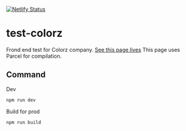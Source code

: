 [![Netlify Status](https://api.netlify.com/api/v1/badges/3d6face0-45a7-4d9d-a03f-9ddf5de1bdd9/deploy-status)](https://app.netlify.com/sites/lois-boubault-test-colorz/deploys)

# test-colorz

Frond end test for Colorz company. [See this page lives](https://lois-boubault-test-colorz.netlify.app/)
This page uses Parcel for compilation.

## Command

Dev

```bash
npm run dev
```

Build for prod

```bash
npm run build
```

